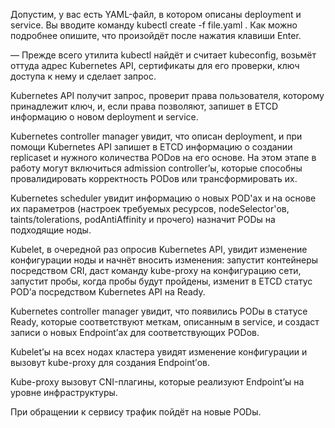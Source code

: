  Допустим, у вас есть YAML-файл, в котором описаны deployment и service. Вы вводите команду kubectl create -f file.yaml . Как можно подробнее опишите, что произойдёт после нажатия клавиши Enter.

 
— Прежде всего утилита kubectl найдёт и считает kubeconfig, возьмёт оттуда адрес Kubernetes API, сертификаты для его проверки, ключ доступа к нему и сделает запрос.

Kubernetes API получит запрос, проверит права пользователя, которому принадлежит ключ, и, если права позволяют, запишет в ETCD информацию о новом deployment и service.

Kubernetes controller manager увидит, что описан deployment, и при помощи Kubernetes API запишет в ETCD информацию о создании replicaset и нужного количества PODов на его основе. На этом этапе в работу могут включиться admission controller’ы, которые способны провалидировать корректность PODов или трансформировать их.

Kubernetes scheduler увидит информацию о новых POD'ах и на основе их параметров (настроек требуемых ресурсов, nodeSelector'ов, taints/tolerations, podAntiAffinity и прочего) назначит PODы на подходящие ноды.

Kubelet, в очередной раз опросив Kubernetes API, увидит изменение конфигурации ноды и начнёт вносить изменения: запустит контейнеры посредством CRI, даст команду kube-proxy на конфигурацию сети, запустит пробы, когда пробы будут пройдены, изменит в ETCD статус POD’а посредством Kubernetes API на Ready.

Kubernetes controller manager увидит, что появились PODы в статусе Ready, которые соответствуют меткам, описанным в service, и создаст записи о новых Endpoint’ах для соответствующих PODов.

Kubelet’ы на всех нодах кластера увидят изменение конфигурации и вызовут kube-proxy для создания Endpoint’ов.

Kube-proxy вызовут CNI-плагины, которые реализуют Endpoint’ы на уровне инфраструктуры.

При обращении к сервису трафик пойдёт на новые PODы.